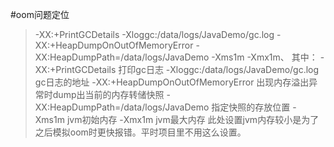 #oom问题定位

> -XX:+PrintGCDetails -Xloggc:/data/logs/JavaDemo/gc.log -XX:+HeapDumpOnOutOfMemoryError -XX:HeapDumpPath=/data/logs/JavaDemo -Xms1m -Xmx1m、
 其中：
 -XX:+PrintGCDetails 打印gc日志
 -Xloggc:/data/logs/JavaDemo/gc.log gc日志的地址
 -XX:+HeapDumpOnOutOfMemoryError 出现内存溢出异常时dump出当前的内存转储快照
 -XX:HeapDumpPath=/data/logs/JavaDemo 指定快照的存放位置
 -Xms1m jvm初始内存
 -Xmx1m jvm最大内存
 此处设置jvm内存较小是为了之后模拟oom时更快报错。平时项目里不用这么设置。
















































